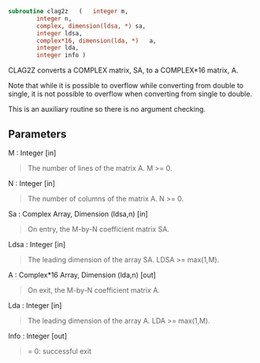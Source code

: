 ```fortran
subroutine clag2z	(	integer	m,
		integer	n,
		complex, dimension(ldsa, *)	sa,
		integer	ldsa,
		complex*16, dimension(lda, *)	a,
		integer	lda,
		integer	info )
```

 CLAG2Z converts a COMPLEX matrix, SA, to a COMPLEX*16 matrix, A.

 Note that while it is possible to overflow while converting
 from double to single, it is not possible to overflow when
 converting from single to double.

 This is an auxiliary routine so there is no argument checking.

## Parameters
M : Integer [in]
> The number of lines of the matrix A.  M >= 0.

N : Integer [in]
> The number of columns of the matrix A.  N >= 0.

Sa : Complex Array, Dimension (ldsa,n) [in]
> On entry, the M-by-N coefficient matrix SA.

Ldsa : Integer [in]
> The leading dimension of the array SA.  LDSA >= max(1,M).

A : Complex*16 Array, Dimension (lda,n) [out]
> On exit, the M-by-N coefficient matrix A.

Lda : Integer [in]
> The leading dimension of the array A.  LDA >= max(1,M).

Info : Integer [out]
> = 0:  successful exit

